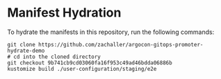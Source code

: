 # Manifest Hydration

To hydrate the manifests in this repository, run the following commands:

```shell
git clone https://github.com/zachaller/argocon-gitops-promoter-hydrate-demo
# cd into the cloned directory
git checkout 9b741cb9cd03060fa16f953c49ad46bdda06886b
kustomize build ./user-configuration/staging/e2e
```
